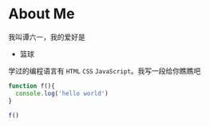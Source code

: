 # About Me

我叫谭六一，我的爱好是 

* 篮球

学过的编程语言有 `HTML` `CSS` `JavaScript`。我写一段给你瞧瞧吧

```javascript
function f(){
  console.log('hello world')
}

f()
```
